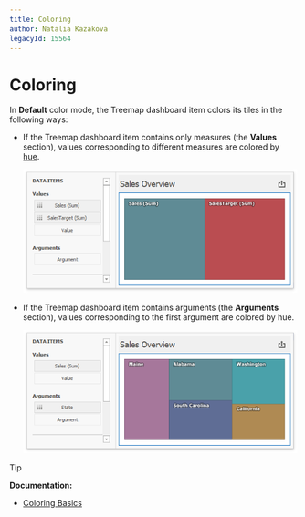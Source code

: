 ```yaml
---
title: Coloring
author: Natalia Kazakova
legacyId: 15564
---
```

# Coloring
In **Default** color mode, the Treemap dashboard item colors its tiles in the following ways:

* If the Treemap dashboard item contains only measures (the **Values** section), values corresponding to different measures are colored by [hue](../../appearance-customization/coloring/coloring-concepts.md).

    ![win-treemap-colored-by-default-measures](../../../../images/win-treemap-colored-by-default-measures.png)
* If the Treemap dashboard item contains arguments (the **Arguments** section), values corresponding to the first argument are colored by hue.

    ![win-treemap-colored-by-default-arguments](../../../../images/win-treemap-colored-by-default-arguments.png)

>[!Tip]
>**Documentation:**<br>
>* [Coloring Basics](../../appearance-customization/coloring.md)      